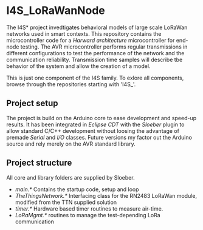 # I4S_LoRaWanNode

The I4S* project invedtigates behavioral models of large scale LoRaWan networks used in smart contexts. This repository contains the microcontroller code for a _Harward architecture_ microcontroller for end-node testing. The AVR microcontroller performs regular transmissions in different configurations to test the performance of the network and the communication reliability. Transmission time samples will describe tbe behavior of the system and allow the creation of a model.

This is just one component of the I4S family. To exlore all components, browse through the repositories starting with 'I4S_'.

## Project setup

The project is build on the Arduino core to ease development and speed-up results. It has been integrated in *Eclipse CDT* with the *Sloeber* plugin to allow standard C/C++ development without loosing the advantage of premade _Serial_ and _I/O_ classes. Future versions my factor out the Arduino source and rely merely on the AVR standard library. 

## Project structure

All core and library folders are supplied by Sloeber. 

- _main.*_		Contains the startup code, setup and loop
- _TheThingsNetwork.*_		Interfacing class for the RN2483 LoRaWan module, modified from the TTN supplied solution
- _timer.*_		Hardware based timer routines to measure air-time.
- _LoRaMgmt.*_		routines to manage the test-depending LoRa communication
